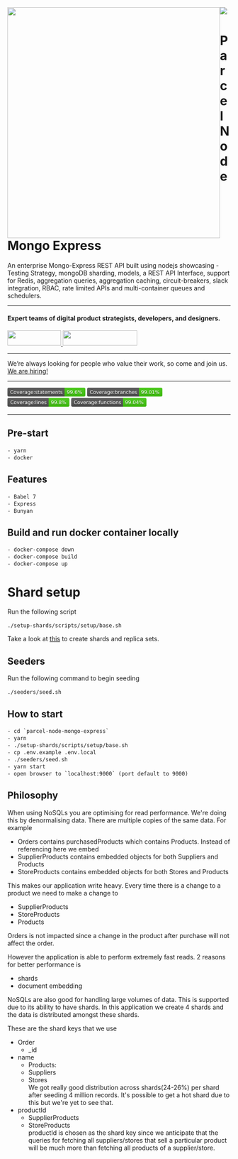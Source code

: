 <img align="left" src="https://github.com/wednesday-solutions/parcel-node-mongo-express/blob/main/parcel_node_mongo_express_github.svg" width="480" height="520" />

<div>
  <a href="https://www.wednesday.is?utm_source=gthb&utm_medium=repo&utm_campaign=serverless" align="left" style="margin-left: 0;">
    <img src="https://uploads-ssl.webflow.com/5ee36ce1473112550f1e1739/5f5879492fafecdb3e5b0e75_wednesday_logo.svg">
  </a>
  <p>
    <h1 align="left">Parcel Node Mongo Express
    </h1>
  </p>

  <p>
An enterprise Mongo-Express REST API built using nodejs showcasing - Testing Strategy, mongoDB sharding, models, a REST API Interface, support for Redis, aggregation queries, aggregation caching, circuit-breakers, slack integration, RBAC, rate limited APIs and multi-container queues and schedulers.
  </p>

---

  <p>
    <h4>
      Expert teams of digital product strategists, developers, and designers.
    </h4>
  </p>

  <div>
    <a href="https://www.wednesday.is/contact-us?utm_source=gthb&utm_medium=repo&utm_campaign=serverless" target="_blank">
      <img src="https://uploads-ssl.webflow.com/5ee36ce1473112550f1e1739/5f6ae88b9005f9ed382fb2a5_button_get_in_touch.svg" width="121" height="34">
    </a>
    <a href="https://github.com/wednesday-solutions/" target="_blank">
      <img src="https://uploads-ssl.webflow.com/5ee36ce1473112550f1e1739/5f6ae88bb1958c3253756c39_button_follow_on_github.svg" width="168" height="34">
    </a>
  </div>

---

<span>We’re always looking for people who value their work, so come and join us. <a href="https://www.wednesday.is/hiring">We are hiring!</a></span>

</div>

<!-- # parcel-node-express-mongo


A basic starter for a web app with parceljs, node, express and mongoose -->

---

<div>
<img src='./badges/badge-statements.svg' height="20"/>
<img src='./badges/badge-branches.svg' height="20"/>
</div>
<div>
<img src='./badges/badge-lines.svg'  height="20"/>
<img src='./badges/badge-functions.svg' height="20"/>
</div>

---

## Pre-start

    - yarn
    - docker

## Features

    - Babel 7
    - Express
    - Bunyan

## Build and run docker container locally

    - docker-compose down
    - docker-compose build
    - docker-compose up

# Shard setup

Run the following script

```
./setup-shards/scripts/setup/base.sh
```

Take a look at [this](./setup-shards/README.md) to create shards and replica sets.

## Seeders

Run the following command to begin seeding

```
./seeders/seed.sh
```

## How to start

    - cd `parcel-node-mongo-express`
    - yarn
    - ./setup-shards/scripts/setup/base.sh
    - cp .env.example .env.local
    - ./seeders/seed.sh
    - yarn start
    - open browser to `localhost:9000` (port default to 9000)

## Philosophy

When using NoSQLs you are optimising for read performance. We're doing this by denormalising data. There are multiple copies of the same data. For example

-   Orders contains purchasedProducts which contains Products. Instead of referencing here we embed
-   SupplierProducts contains embedded objects for both Suppliers and Products
-   StoreProducts contains embedded objects for both Stores and Products

This makes our application write heavy. Every time there is a change to a product we need to make a change to

-   SupplierProducts
-   StoreProducts
-   Products

Orders is not impacted since a change in the product after purchase will not affect the order.

However the application is able to perform extremely fast reads. 2 reasons for better performance is

-   shards
-   document embedding

NoSQLs are also good for handling large volumes of data. This is supported due to its ability to have shards. In this application we create 4 shards and the data is distributed amongst these shards.

These are the shard keys that we use

-   Order
    -   \_id
-   name
    -   Products:
    -   Suppliers
    -   Stores
        <br/>We got really good distribution across shards(24-26%) per shard after seeding 4 million records. It's possible to get a hot shard due to this but we're yet to see that.
-   productId
    -   SupplierProducts
    -   StoreProducts
        <br/>productId is chosen as the shard key since we anticipate that the queries for fetching all suppliers/stores that sell a particular product will be much more than fetching all products of a supplier/store.
